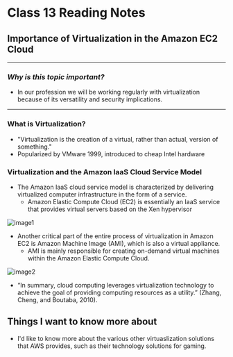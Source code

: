 # **Class 13 Reading Notes**

## **Importance of Virtualization in the Amazon EC2 Cloud**
---
### *Why is this topic important?*
- In our profession we will be working regularly with virtualization because of its versatility and security implications.

---
### **What is Virtualization?**
- "Virtualization is the creation of a virtual, rather than actual, version of something."
- Popularized by VMware 1999, introduced to cheap Intel hardware


### **Virtualization and the Amazon IaaS Cloud Service Model**
- The Amazon IaaS cloud service model is characterized by delivering virtualized computer infrastructure in the form of a service.
  - Amazon Elastic Compute Cloud (EC2) is essentially an IaaS service that provides virtual servers based on the Xen hypervisor

![image1](https://www.joe0.com/wp-content/uploads/2017/06/word-image-3-768x330.png)

- Another critical part of the entire process of virtualization in Amazon EC2 is Amazon Machine Image (AMI), which is also a virtual appliance.
  - AMI is mainly responsible for creating on-demand virtual machines within the Amazon Elastic Compute Cloud.

![image2](https://www.joe0.com/wp-content/uploads/2017/06/word-image-4-768x386.png)

- “In summary, cloud computing leverages virtualization technology to achieve the goal of providing computing resources as a utility.” (Zhang, Cheng, and Boutaba, 2010).

## **Things I want to know more about**
- I'd like to know more about the various other virtuaslization solutions that AWS provides, such as their technology solutions for gaming.